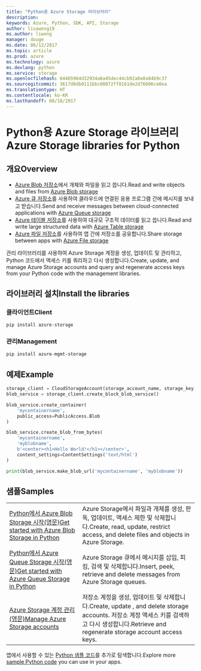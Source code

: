 ```yaml
---
title: "Python용 Azure Storage 라이브러리"
description: 
keywords: Azure, Python, SDK, API, Storage
author: lisawong19
ms.author: liwong
manager: douge
ms.date: 06/12/2017
ms.topic: article
ms.prod: azure
ms.technology: azure
ms.devlang: python
ms.service: storage
ms.openlocfilehash: 64465964d32934a6a45dec44cb92a0a8a84b9c37
ms.sourcegitcommit: 3617d0db0111bbc00072ff8161de2d76606ce0ea
ms.translationtype: HT
ms.contentlocale: ko-KR
ms.lasthandoff: 08/18/2017
---
```

# <a name="azure-storage-libraries-for-python"></a><span data-ttu-id="91c33-103">Python용 Azure Storage 라이브러리</span><span class="sxs-lookup"><span data-stu-id="91c33-103">Azure Storage libraries for Python</span></span>

## <a name="overview"></a><span data-ttu-id="91c33-104">개요</span><span class="sxs-lookup"><span data-stu-id="91c33-104">Overview</span></span>
- <span data-ttu-id="91c33-105">[Azure Blob 저장소](https://docs.microsoft.com/en-us/azure/storage/storage-python-how-to-use-blob-storage)에서 개체와 파일을 읽고 씁니다.</span><span class="sxs-lookup"><span data-stu-id="91c33-105">Read and write objects and files from [Azure Blob storage](https://docs.microsoft.com/en-us/azure/storage/storage-python-how-to-use-blob-storage)</span></span>
- <span data-ttu-id="91c33-106">[Azure 큐 저장소](https://docs.microsoft.com/azure/storage/storage-python-how-to-use-queue-storage)를 사용하여 클라우드에 연결된 응용 프로그램 간에 메시지를 보내고 받습니다.</span><span class="sxs-lookup"><span data-stu-id="91c33-106">Send and receive messages between cloud-connected applications with [Azure Queue storage](https://docs.microsoft.com/azure/storage/storage-python-how-to-use-queue-storage)</span></span>
- <span data-ttu-id="91c33-107">[Azure 테이블 저장소](https://docs.microsoft.com/azure/storage/storage-python-how-to-use-table-storage)를 사용하여 대규모 구조적 데이터를 읽고 씁니다.</span><span class="sxs-lookup"><span data-stu-id="91c33-107">Read and write large structured data with [Azure Table storage](https://docs.microsoft.com/azure/storage/storage-python-how-to-use-table-storage)</span></span> 
- <span data-ttu-id="91c33-108">[Azure 파일 저장소](https://docs.microsoft.com/azure/storage/storage-python-how-to-use-file-storage)를 사용하여 앱 간에 저장소를 공유합니다.</span><span class="sxs-lookup"><span data-stu-id="91c33-108">Share storage between apps with [Azure File storage](https://docs.microsoft.com/azure/storage/storage-python-how-to-use-file-storage)</span></span>

<span data-ttu-id="91c33-109">관리 라이브러리를 사용하여 Azure Storage 계정을 생성, 업데이트 및 관리하고, Python 코드에서 액세스 키를 쿼리하고 다시 생성합니다.</span><span class="sxs-lookup"><span data-stu-id="91c33-109">Create, update, and manage Azure Storage accounts and query and regenerate access keys from your Python code with the management libraries.</span></span>

## <a name="install-the-libraries"></a><span data-ttu-id="91c33-110">라이브러리 설치</span><span class="sxs-lookup"><span data-stu-id="91c33-110">Install the libraries</span></span>

### <a name="client"></a><span data-ttu-id="91c33-111">클라이언트</span><span class="sxs-lookup"><span data-stu-id="91c33-111">Client</span></span>

```bash
pip install azure-storage
```

### <a name="management"></a><span data-ttu-id="91c33-112">관리</span><span class="sxs-lookup"><span data-stu-id="91c33-112">Management</span></span>

```bash
pip install azure-mgmt-storage
```

## <a name="example"></a><span data-ttu-id="91c33-113">예제</span><span class="sxs-lookup"><span data-stu-id="91c33-113">Example</span></span>
```python
storage_client = CloudStorageAccount(storage_account_name, storage_key)
blob_service = storage_client.create_block_blob_service()

blob_service.create_container(
    'mycontainername',
    public_access=PublicAccess.Blob
)

blob_service.create_blob_from_bytes(
    'mycontainername',
    'myblobname',
    b'<center><h1>Hello World!</h1></center>',
    content_settings=ContentSettings('text/html')
)

print(blob_service.make_blob_url('mycontainername', 'myblobname'))
```

## <a name="samples"></a><span data-ttu-id="91c33-114">샘플</span><span class="sxs-lookup"><span data-stu-id="91c33-114">Samples</span></span>

| | |
|--|--|
| [<span data-ttu-id="91c33-115">Python에서 Azure Blob Storage 시작(영문)</span><span class="sxs-lookup"><span data-stu-id="91c33-115">Get started with Azure Blob Storage in Python</span></span>](https://azure.microsoft.com/resources/samples/storage-blob-python-getting-started/) | <span data-ttu-id="91c33-116">Azure Storage에서 파일과 개체를 생성, 판독, 업데이트, 액세스 제한 및 삭제합니다.</span><span class="sxs-lookup"><span data-stu-id="91c33-116">Create, read, update, restrict access, and delete files and objects in Azure Storage.</span></span> |
| [<span data-ttu-id="91c33-117">Python에서 Azure Queue Storage 시작(영문)</span><span class="sxs-lookup"><span data-stu-id="91c33-117">Get started with Azure Queue Storage in Python</span></span>](https://azure.microsoft.com/resources/samples/storage-queue-python-getting-started/) | <span data-ttu-id="91c33-118">Azure Storage 큐에서 메시지를 삽입, 피킹, 검색 및 삭제합니다.</span><span class="sxs-lookup"><span data-stu-id="91c33-118">Insert, peek, retrieve and delete messages from Azure Storage queues.</span></span> | 
| [<span data-ttu-id="91c33-119">Azure Storage 계정 관리(영문)</span><span class="sxs-lookup"><span data-stu-id="91c33-119">Manage Azure Storage accounts</span></span>](https://azure.microsoft.com/resources/samples/storage-python-manage) | <span data-ttu-id="91c33-120">저장소 계정을 생성, 업데이트 및 삭제합니다.</span><span class="sxs-lookup"><span data-stu-id="91c33-120">Create, update , and delete storage accounts.</span></span> <span data-ttu-id="91c33-121">저장소 계정 액세스 키를 검색하고 다시 생성합니다.</span><span class="sxs-lookup"><span data-stu-id="91c33-121">Retrieve and regenerate storage account access keys.</span></span>

<span data-ttu-id="91c33-122">앱에서 사용할 수 있는 [Python 샘플 코드](https://azure.microsoft.com/resources/samples/?platform=python)를 추가로 탐색합니다.</span><span class="sxs-lookup"><span data-stu-id="91c33-122">Explore more [sample Python code](https://azure.microsoft.com/resources/samples/?platform=python) you can use in your apps.</span></span>